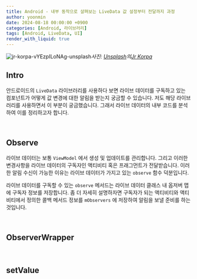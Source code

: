 ```yaml
---
title: Android - 내부 동작으로 살펴보는 LiveData 값 설정부터 전달까지 과정
author: yoonmin
date: 2024-08-18 00:00:00 +0900
categories: [Android, 라이브러리]
tags: [Android, LiveData, UI]
render_with_liquid: true
---
```


![jr-korpa-vYEzpILoNAg-unsplash](https://gist.github.com/user-attachments/assets/297fdf75-a69b-409f-9198-fb71faa96aa0)_사진: [Unsplash](https://unsplash.com/ko/사진/파란색-분홍색-노란색-주황색의-말의-추상-그림-vYEzpILoNAg?utm_content=creditCopyText&utm_medium=referral&utm_source=unsplash)의[Jr Korpa](https://unsplash.com/ko/@jrkorpa?utm_content=creditCopyText&utm_medium=referral&utm_source=unsplash)_

## Intro

안드로이드의 `LiveData` 라이브러리를 사용하다 보면 라이브 데이터를 구독하고 있는 컴포넌트가 어떻게 값 변경에 대한 알림을 받는지 궁금할 수 있습니다. 저도 해당 라이브러리를 사용하면서 이 부분이 궁금했습니다. 그래서 라이브 데이터의 내부 코드를 분석하여 이를 정리하고자 합니다.

​		

## Observe

<script src="https://gist.github.com/Yoon-Min/8423acf0c2f974d429b7d38766c82c00.js"></script>

라이브 데이터는 보통 `ViewModel` 에서 생성 및 업데이트를 관리합니다. 그리고 이러한 변경사항을 라이브 데이터의 구독자인 액티비티 혹은 프래그먼트가 전달받습니다. 이러한 알림 수신이 가능한 이유는 라이브 데이터가 가지고 있는 `observe` 함수 덕분입니다.

<script src="https://gist.github.com/Yoon-Min/c14db4777e02bf21ed32c67bb105c172.js"></script>

라이브 데이터를 구독할 수 있는 `observe` 메서드는 라이브 데이터 클래스 내 옵저버 맵에 구독자 정보를 저장합니다. 좀 더 자세히 설명하자면 구독자가 되는 액티비티와 액티비티에서 정의한 콜백 메서드 정보를 `mObservers` 에 저장하여 알림을 보낼 준비를 하는 것입니다.

​		

## ObserverWrapper

<script src="https://gist.github.com/Yoon-Min/75e77f1d654b3e0b56fdbcb4c2888d88.js"></script>



​		

## setValue

<script src="https://gist.github.com/Yoon-Min/29565ffa35911e2eb79961f017ae9d2e.js"></script>

